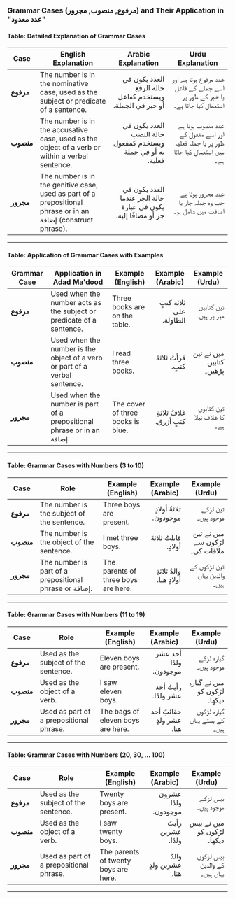 ### Grammar Cases (مرفوع, منصوب, مجرور) and Their Application in "عدد معدود"

#### Table: Detailed Explanation of Grammar Cases

| **Case**       | **English Explanation**                                                                                       | **Arabic Explanation**                                                                                                      | **Urdu Explanation**                                                                                                                     |
|----------------|---------------------------------------------------------------------------------------------------------------|-----------------------------------------------------------------------------------------------------------------------------|------------------------------------------------------------------------------------------------------------------------------------------|
| **مرفوع**      | The number is in the nominative case, used as the subject or predicate of a sentence.                         | <div style="text-align: right; direction: rtl;"> العدد يكون في حالة الرفع ويستخدم كفاعل أو خبر في الجملة. </div>            | <div style="text-align: right; direction: rtl;"> عدد مرفوع ہوتا ہے اور اسے جملے کے فاعل یا خبر کے طور پر استعمال کیا جاتا ہے۔ </div>     |
| **منصوب**      | The number is in the accusative case, used as the object of a verb or within a verbal sentence.               | <div style="text-align: right; direction: rtl;"> العدد يكون في حالة النصب ويستخدم كمفعول به أو في جملة فعلية. </div>        | <div style="text-align: right; direction: rtl;"> عدد منصوب ہوتا ہے اور اسے مفعول کے طور پر یا جملہ فعلیہ میں استعمال کیا جاتا ہے۔ </div> |
| **مجرور**      | The number is in the genitive case, used as part of a prepositional phrase or in an إضافة (construct phrase). | <div style="text-align: right; direction: rtl;"> العدد يكون في حالة الجر عندما يكون في عبارة جر أو مضافًا إليه. </div>      | <div style="text-align: right; direction: rtl;"> عدد مجرور ہوتا ہے جب وہ جملہ جار یا اضافت میں شامل ہو۔ </div>                           |

---

#### Table: Application of Grammar Cases with Examples

| **Grammar Case** | **Application in Adad Ma'dood**                                                                          | **Example (English)**                    | **Example (Arabic)**                                                                                 | **Example (Urdu)**                                                                      |
|------------------|----------------------------------------------------------------------------------------------------------|------------------------------------------|------------------------------------------------------------------------------------------------------|-----------------------------------------------------------------------------------------|
| **مرفوع**        | Used when the number acts as the subject or predicate of a sentence.                                     | Three books are on the table.            | <div style="text-align: right; direction: rtl;"> ثلاثة كتبٍ على الطاولة. </div>                      | <div style="text-align: right; direction: rtl;"> تین کتابیں میز پر ہیں۔ </div>          |
| **منصوب**        | Used when the number is the object of a verb or part of a verbal sentence.                               | I read three books.                      | <div style="text-align: right; direction: rtl;"> قرأتُ ثلاثةَ كتبٍ. </div>                           | <div style="text-align: right; direction: rtl;"> میں نے تین کتابیں پڑھیں۔ </div>        |
| **مجرور**        | Used when the number is part of a prepositional phrase or in an إضافة.                                   | The cover of three books is blue.        | <div style="text-align: right; direction: rtl;"> غلافُ ثلاثةِ كتبٍ أزرق. </div>                      | <div style="text-align: right; direction: rtl;"> تین کتابوں کا غلاف نیلا ہے۔ </div>     |

---

#### Table: Grammar Cases with Numbers (3 to 10)

| **Case**       | **Role**                                                                                    | **Example (English)**                     | **Example (Arabic)**                                                                  | **Example (Urdu)**                                                                                |
|----------------|---------------------------------------------------------------------------------------------|-------------------------------------------|---------------------------------------------------------------------------------------|---------------------------------------------------------------------------------------------------|
| **مرفوع**      | The number is the subject of the sentence.                                                  | Three boys are present.                   | <div style="text-align: right; direction: rtl;"> ثلاثةُ أولادٍ موجودون. </div>        | <div style="text-align: right; direction: rtl;"> تین لڑکے موجود ہیں۔ </div>                       |
| **منصوب**      | The number is the object of the sentence.                                                   | I met three boys.                         | <div style="text-align: right; direction: rtl;"> قابلتُ ثلاثةَ أولادٍ. </div>         | <div style="text-align: right; direction: rtl;"> میں نے تین لڑکوں سے ملاقات کی۔ </div>            |
| **مجرور**      | The number is part of a prepositional phrase or إضافة.                                      | The parents of three boys are here.       | <div style="text-align: right; direction: rtl;"> والدُ ثلاثةِ أولادٍ هنا. </div>      | <div style="text-align: right; direction: rtl;"> تین لڑکوں کے والدین یہاں ہیں۔ </div>             |
  
---

#### Table: Grammar Cases with Numbers (11 to 19)

| **Case**       | **Role**                                                                                                | **Example (English)**               | **Example (Arabic)**                                                                                      | **Example (Urdu)**                                                                        |
|----------------|---------------------------------------------------------------------------------------------------------|-------------------------------------|-----------------------------------------------------------------------------------------------------------|-------------------------------------------------------------------------------------------|
| **مرفوع**      | Used as the subject of the sentence.                                                                    | Eleven boys are present.            | <div style="text-align: right; direction: rtl;"> أحد عشر ولدًا موجودون. </div>                            | <div style="text-align: right; direction: rtl;"> گیارہ لڑکے موجود ہیں۔ </div>             |
| **منصوب**      | Used as the object of a verb.                                                                           | I saw eleven boys.                  | <div style="text-align: right; direction: rtl;"> رأيتُ أحد عشر ولدًا. </div>                              | <div style="text-align: right; direction: rtl;"> میں نے گیارہ لڑکوں کو دیکھا۔ </div>      |
| **مجرور**      | Used as part of a prepositional phrase.                                                                 | The bags of eleven boys are here.   | <div style="text-align: right; direction: rtl;"> حقائبُ أحد عشر ولدٍ هنا. </div>                          | <div style="text-align: right; direction: rtl;"> گیارہ لڑکوں کے بستے یہاں ہیں۔ </div>     |

---

#### Table: Grammar Cases with Numbers (20, 30, ... 100)

| **Case**       | **Role**                                                | **Example (English)**                               | **Example (Arabic)**                                                                    | **Example (Urdu)**                                                                        |
|----------------|---------------------------------------------------------|-----------------------------------------------------|-----------------------------------------------------------------------------------------|-------------------------------------------------------------------------------------------|
| **مرفوع**      | Used as the subject of the sentence.                    | Twenty boys are present.                            | <div style="text-align: right; direction: rtl;"> عشرون ولدًا موجودون. </div>            | <div style="text-align: right; direction: rtl;"> بیس لڑکے موجود ہیں۔ </div>               |
| **منصوب**      | Used as the object of a verb.                           | I saw twenty boys.                                  | <div style="text-align: right; direction: rtl;"> رأيتُ عشرين ولدًا. </div>              | <div style="text-align: right; direction: rtl;"> میں نے بیس لڑکوں کو دیکھا۔ </div>        |
| **مجرور**      | Used as part of a prepositional phrase.                 | The parents of twenty boys are here.                | <div style="text-align: right; direction: rtl;"> والدُ عشرين ولدٍ هنا. </div>           | <div style="text-align: right; direction: rtl;"> بیس لڑکوں کے والدین یہاں ہیں۔ </div>     |

---

